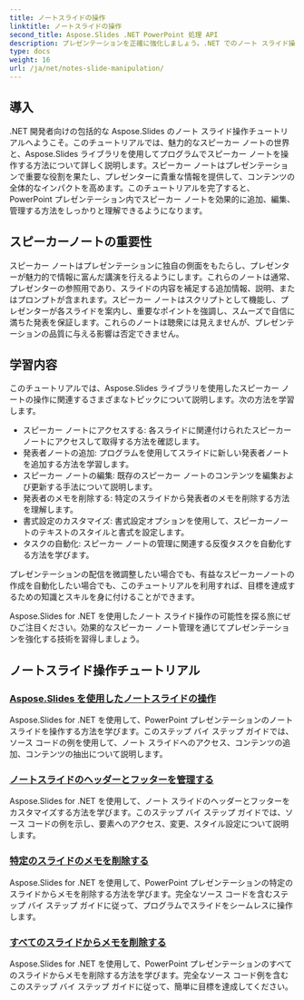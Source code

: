 ```yaml
---
title: ノートスライドの操作
linktitle: ノートスライドの操作
second_title: Aspose.Slides .NET PowerPoint 処理 API
description: プレゼンテーションを正確に強化しましょう。.NET でのノート スライド操作に関する Aspose.Slides チュートリアルをご覧ください。プログラムでスピーカー ノートを追加、編集、管理する方法を学びます。
type: docs
weight: 16
url: /ja/net/notes-slide-manipulation/
---
```

## 導入

.NET 開発者向けの包括的な Aspose.Slides のノート スライド操作チュートリアルへようこそ。このチュートリアルでは、魅力的なスピーカー ノートの世界と、Aspose.Slides ライブラリを使用してプログラムでスピーカー ノートを操作する方法について詳しく説明します。スピーカー ノートはプレゼンテーションで重要な役割を果たし、プレゼンターに貴重な情報を提供して、コンテンツの全体的なインパクトを高めます。このチュートリアルを完了すると、PowerPoint プレゼンテーション内でスピーカー ノートを効果的に追加、編集、管理する方法をしっかりと理解できるようになります。

## スピーカーノートの重要性

スピーカー ノートはプレゼンテーションに独自の側面をもたらし、プレゼンターが魅力的で情報に富んだ講演を行えるようにします。これらのノートは通常、プレゼンターの参照用であり、スライドの内容を補足する追加情報、説明、またはプロンプトが含まれます。スピーカー ノートはスクリプトとして機能し、プレゼンターが各スライドを案内し、重要なポイントを強調し、スムーズで自信に満ちた発表を保証します。これらのノートは聴衆には見えませんが、プレゼンテーションの品質に与える影響は否定できません。

## 学習内容

このチュートリアルでは、Aspose.Slides ライブラリを使用したスピーカー ノートの操作に関連するさまざまなトピックについて説明します。次の方法を学習します。

- スピーカー ノートにアクセスする: 各スライドに関連付けられたスピーカー ノートにアクセスして取得する方法を確認します。
- 発表者ノートの追加: プログラムを使用してスライドに新しい発表者ノートを追加する方法を学習します。
- スピーカー ノートの編集: 既存のスピーカー ノートのコンテンツを編集および更新する手法について説明します。
- 発表者のメモを削除する: 特定のスライドから発表者のメモを削除する方法を理解します。
- 書式設定のカスタマイズ: 書式設定オプションを使用して、スピーカーノートのテキストのスタイルと書式を設定します。
- タスクの自動化: スピーカー ノートの管理に関連する反復タスクを自動化する方法を学びます。

プレゼンテーションの配信を微調整したい場合でも、有益なスピーカーノートの作成を自動化したい場合でも、このチュートリアルを利用すれば、目標を達成するための知識とスキルを身に付けることができます。

Aspose.Slides for .NET を使用したノート スライド操作の可能性を探る旅にぜひご注目ください。効果的なスピーカー ノート管理を通じてプレゼンテーションを強化する技術を習得しましょう。

## ノートスライド操作チュートリアル
### [Aspose.Slides を使用したノートスライドの操作](./notes-slide-manipulation/)
Aspose.Slides for .NET を使用して、PowerPoint プレゼンテーションのノート スライドを操作する方法を学びます。このステップ バイ ステップ ガイドでは、ソース コードの例を使用して、ノート スライドへのアクセス、コンテンツの追加、コンテンツの抽出について説明します。
### [ノートスライドのヘッダーとフッターを管理する](./header-and-footer-in-notes-slide/)
Aspose.Slides for .NET を使用して、ノート スライドのヘッダーとフッターをカスタマイズする方法を学びます。このステップ バイ ステップ ガイドでは、ソース コードの例を示し、要素へのアクセス、変更、スタイル設定について説明します。
### [特定のスライドのメモを削除する](./remove-notes-at-specific-slide/)
Aspose.Slides for .NET を使用して、PowerPoint プレゼンテーションの特定のスライドからメモを削除する方法を学びます。完全なソース コードを含むステップ バイ ステップ ガイドに従って、プログラムでスライドをシームレスに操作します。
### [すべてのスライドからメモを削除する](./remove-notes-from-all-slides/)
Aspose.Slides for .NET を使用して、PowerPoint プレゼンテーションのすべてのスライドからメモを削除する方法を学びます。完全なソース コード例を含むこのステップ バイ ステップ ガイドに従って、簡単に目標を達成してください。
